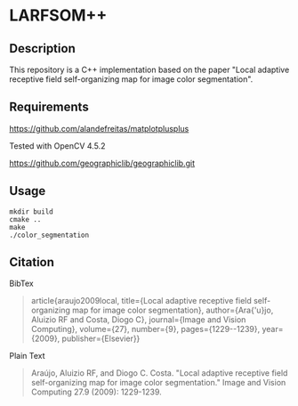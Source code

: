 # LARFSOM++
## Description

This repository is a C++ implementation based on the paper "Local adaptive receptive field self-organizing map for image color segmentation".

## Requirements

https://github.com/alandefreitas/matplotplusplus

Tested with OpenCV 4.5.2

https://github.com/geographiclib/geographiclib.git


## Usage

```
mkdir build
cmake ..
make
./color_segmentation
```

## Citation

BibTex

> article{araujo2009local,
>  title={Local adaptive receptive field self-organizing map for image color segmentation},
>  author={Ara{\'u}jo, Aluizio RF and Costa, Diogo C},
>  journal={Image and Vision Computing},
>  volume={27},
>  number={9},
>  pages={1229--1239},
>  year={2009},
>  publisher={Elsevier}}

Plain Text

> Araújo, Aluizio RF, and Diogo C. Costa. "Local adaptive receptive field self-organizing map for image color segmentation." Image and Vision Computing 27.9 (2009): 1229-1239.